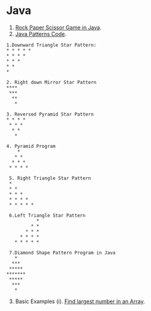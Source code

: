 # Java

1. [Rock Paper Scissor Game in Java](https://github.com/purnima999/Java/blob/main/Rock_Paper_Scissor.java).
2. [Java Patterns Code](https://github.com/purnima999/Java/blob/main/PatternProblems.java).
```
1.Downward Triangle Star Pattern: 
* * * * * 
* * * * 
* * * 
* * 
* 

2. Right down Mirror Star Pattern
****
 ***
  **
   *

3. Reversed Pyramid Star Pattern
* * * * 
 * * * 
  * * 
   * 

4. Pyramid Program
    * 
   * * 
  * * * 
 * * * * 
 
 5. Right Triangle Star Pattern
 * 
 * * 
 * * * 
 * * * * 
 * * * * * 
 
 6.Left Triangle Star Pattern
           * 
         * * 
       * * * 
     * * * * 
   * * * * * 
 
 7.Diamond Shape Pattern Program in Java
   * 
  *** 
 ***** 
******* 
 ***** 
  *** 
   * 
```
3. Basic Examples
    (i). [Find largest number in an Array](https://github.com/purnima999/Java_Prectice_Examples/blob/main/LargestNum.java).
   
